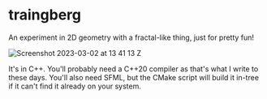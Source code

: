 # traingberg
An experiment in 2D geometry with a fractal-like thing, just for pretty fun!

![Screenshot 2023-03-02 at 13 41 13 Z](https://user-images.githubusercontent.com/8693463/222445254-61594f81-dc57-4863-95a8-ca32985770eb.png)

It's in C++. You'll probably need a C++20 compiler as that's what I write to these days. You'll also need SFML, but the CMake script will build it in-tree if it can't find it already on your system.
